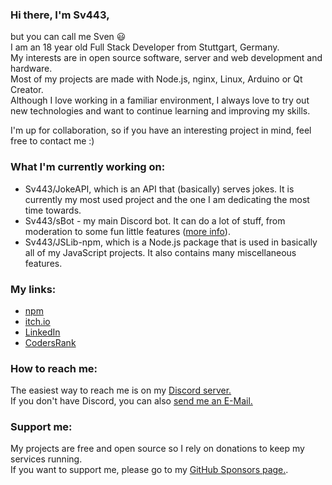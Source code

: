 <!-- Pro Tip: to create a page like this just create a public repo with your username as its name :) -->

### Hi there, I'm Sv443,
but you can call me Sven 😃  
I am an 18 year old Full Stack Developer from Stuttgart, Germany.  
My interests are in open source software, server and web development and hardware.  
Most of my projects are made with Node.js, nginx, Linux, Arduino or Qt Creator.  
Although I love working in a familiar environment, I always love to try out new technologies and want to continue learning and improving my skills.  
  
I'm up for collaboration, so if you have an interesting project in mind, feel free to contact me :)  


### What I'm currently working on:
- Sv443/JokeAPI, which is an API that (basically) serves jokes. It is currently my most used project and the one I am dedicating the most time towards.
- Sv443/sBot - my main Discord bot. It can do a lot of stuff, from moderation to some fun little features ([more info](https://sv443.net/r/sBot)).
- Sv443/JSLib-npm, which is a Node.js package that is used in basically all of my JavaScript projects. It also contains many miscellaneous features.

### My links:
- [npm](https://www.npmjs.com/~sv443)
- [itch.io](https://sv443.itch.io/)
- [LinkedIn](https://www.linkedin.com/in/sven-fehler/)
- [CodersRank](https://profile.codersrank.io/user/sv443)

### How to reach me:
The easiest way to reach me is on my [Discord server.](https://sv443.net/discord)  
If you don't have Discord, you can also [send me an E-Mail.](mailto:contact@sv443.net)

### Support me:
My projects are free and open source so I rely on donations to keep my services running.  
If you want to support me, please go to my [GitHub Sponsors page.](https://github.com/sponsors/Sv443).  
